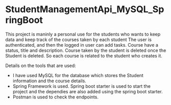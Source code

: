 # StudentManagementApi_MySQL_SpringBoot

This project is maninly a personal use for the students who wants to keep data and keep track of the courses taken by each student
The user is authenticated, and then the logged in user can add tasks.
Course have a status, title and description.
Course taken by the student is deleted once the Student is deleted. So each course is related to the student who creates it.

Details on the tools that are used:
- I have used MySQL for the database which stores the Student information and the course details.
- Spring Framework is used. Spring boot starter is used to start the project and the dependies are also added using the spring boot starter.
- Postman is used to check the endpoints.
